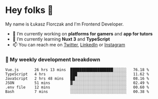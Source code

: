 # Hey folks 👋

My name is Łukasz Florczak and I'm Frontend Developer. 

- 🔭 I’m currently working on **platforms for gamers** and **app for tutors**
- 🌱 I’m currently learning **Nuxt 3** and **TypeScript**
- 📫 You can reach me on [Twitter](https://twitter.com/lukaszflorczak), [LinkedIn](https://pl.linkedin.com/in/lukasz-florczak) or [Instagram](https://instagram.com/lukaszflorczak)


### 🧮 My weekly development breakdown

<!--START_SECTION:waka-->

```text
Vue.js       26 hrs 13 mins  ███████████████████░░░░░░   76.18 %
TypeScript   4 hrs           ███░░░░░░░░░░░░░░░░░░░░░░   11.62 %
JavaScript   2 hrs 48 mins   ██░░░░░░░░░░░░░░░░░░░░░░░   08.16 %
JSON         51 mins         ▓░░░░░░░░░░░░░░░░░░░░░░░░   02.49 %
.env file    12 mins         ░░░░░░░░░░░░░░░░░░░░░░░░░   00.60 %
Bash         7 mins          ░░░░░░░░░░░░░░░░░░░░░░░░░   00.38 %
```

<!--END_SECTION:waka-->

<!--
**lukaszflorczak/lukaszflorczak** is a ✨ _special_ ✨ repository because its `README.md` (this file) appears on your GitHub profile.

Here are some ideas to get you started:

- 🔭 I’m currently working on ...
- 🌱 I’m currently learning ...
- 👯 I’m looking to collaborate on ...
- 🤔 I’m looking for help with ...
- 💬 Ask me about ...
- 📫 How to reach me: ...
- 😄 Pronouns: ...
- ⚡ Fun fact: ...
-->

